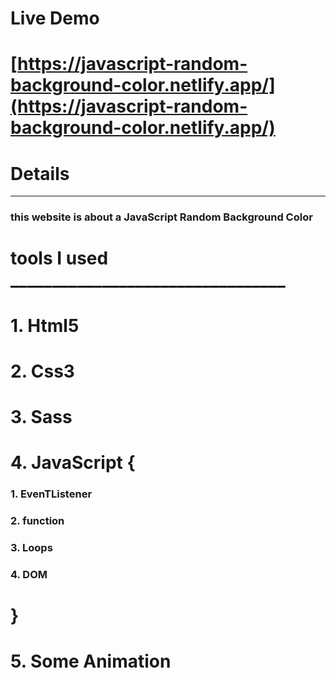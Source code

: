 



# Live Demo

# [https://javascript-random-background-color.netlify.app/](https://javascript-random-background-color.netlify.app/)

# __Details__

***

### this website is about a JavaScript Random Background Color



 # tools I used _________________________________

# 1. Html5
# 2. Css3
# 3. Sass
# 4. JavaScript {
### 1. EvenTListener
### 2. function
### 3. Loops
### 4. DOM
#    }
# 5. Some Animation  

     
  




